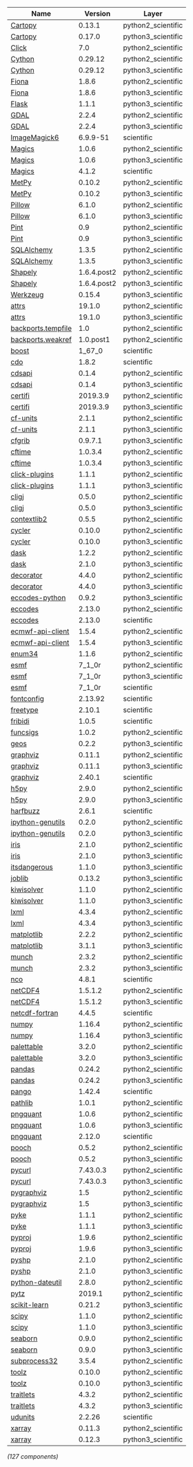 | Name | Version | Layer |
| --- | --- | --- |
| [Cartopy](https://scitools.org.uk/cartopy) | 0.13.1 | python2_scientific |
| [Cartopy](http://scitools.org.uk/cartopy/docs/latest/) | 0.17.0 | python3_scientific |
| [Click](https://palletsprojects.com/p/click/) | 7.0 | python2_scientific |
| [Cython](http://cython.org/) | 0.29.12 | python2_scientific |
| [Cython](http://cython.org/) | 0.29.12 | python3_scientific |
| [Fiona](https://github.com/Toblerity/Fiona) | 1.8.6 | python2_scientific |
| [Fiona](https://github.com/Toblerity/Fiona) | 1.8.6 | python3_scientific |
| [Flask](https://palletsprojects.com/p/flask/) | 1.1.1 | python3_scientific |
| [GDAL](http://www.gdal.org) | 2.2.4 | python2_scientific |
| [GDAL](http://www.gdal.org) | 2.2.4 | python3_scientific |
| [ImageMagick6](http://www.imagemagick.org) | 6.9.9-51 | scientific |
| [Magics](https://github.com/ecmwf/magics-python) | 1.0.6 | python2_scientific |
| [Magics](https://github.com/ecmwf/magics-python) | 1.0.6 | python3_scientific |
| [Magics](https://www.ecmwf.int/en/computing/software) | 4.1.2 | scientific |
| [MetPy](http://github.com/Unidata/MetPy) | 0.10.2 | python2_scientific |
| [MetPy](http://github.com/Unidata/MetPy) | 0.10.2 | python3_scientific |
| [Pillow](http://python-pillow.org) | 6.1.0 | python2_scientific |
| [Pillow](http://python-pillow.org) | 6.1.0 | python3_scientific |
| [Pint](https://github.com/hgrecco/pint) | 0.9 | python2_scientific |
| [Pint](https://github.com/hgrecco/pint) | 0.9 | python3_scientific |
| [SQLAlchemy](http://www.sqlalchemy.org) | 1.3.5 | python2_scientific |
| [SQLAlchemy](http://www.sqlalchemy.org) | 1.3.5 | python3_scientific |
| [Shapely](https://github.com/Toblerity/Shapely) | 1.6.4.post2 | python2_scientific |
| [Shapely](https://github.com/Toblerity/Shapely) | 1.6.4.post2 | python3_scientific |
| [Werkzeug](https://palletsprojects.com/p/werkzeug/) | 0.15.4 | python3_scientific |
| [attrs](https://www.attrs.org/) | 19.1.0 | python2_scientific |
| [attrs](https://www.attrs.org/) | 19.1.0 | python3_scientific |
| [backports.tempfile](https://github.com/pjdelport/backports.tempfile) | 1.0 | python2_scientific |
| [backports.weakref](https://github.com/pjdelport/backports.weakref) | 1.0.post1 | python2_scientific |
| [boost](https://www.boost.org/) | 1_67_0 | scientific |
| [cdo](https://code.mpimet.mpg.de/projects/cdo/) | 1.8.2 | scientific |
| [cdsapi](https://software.ecmwf.int/stash/projects/CDS/repos/cdsapi) | 0.1.4 | python2_scientific |
| [cdsapi](https://software.ecmwf.int/stash/projects/CDS/repos/cdsapi) | 0.1.4 | python3_scientific |
| [certifi](https://certifi.io/) | 2019.3.9 | python2_scientific |
| [certifi](https://certifi.io/) | 2019.3.9 | python3_scientific |
| [cf-units](https://scitools.org.uk/cf-units) | 2.1.1 | python2_scientific |
| [cf-units](https://scitools.org.uk/cf-units) | 2.1.1 | python3_scientific |
| [cfgrib](https://github.com/ecmwf/cfgrib) | 0.9.7.1 | python3_scientific |
| [cftime](https://pypi.org/project/cftime) | 1.0.3.4 | python2_scientific |
| [cftime](https://pypi.org/project/cftime) | 1.0.3.4 | python3_scientific |
| [click-plugins](https://github.com/click-contrib/click-plugins) | 1.1.1 | python2_scientific |
| [click-plugins](https://github.com/click-contrib/click-plugins) | 1.1.1 | python3_scientific |
| [cligj](https://github.com/mapbox/cligj) | 0.5.0 | python2_scientific |
| [cligj](https://github.com/mapbox/cligj) | 0.5.0 | python3_scientific |
| [contextlib2](http://contextlib2.readthedocs.org) | 0.5.5 | python2_scientific |
| [cycler](http://github.com/matplotlib/cycler) | 0.10.0 | python2_scientific |
| [cycler](http://github.com/matplotlib/cycler) | 0.10.0 | python3_scientific |
| [dask](https://github.com/dask/dask/) | 1.2.2 | python2_scientific |
| [dask](https://github.com/dask/dask/) | 2.1.0 | python3_scientific |
| [decorator](https://github.com/micheles/decorator) | 4.4.0 | python2_scientific |
| [decorator](https://github.com/micheles/decorator) | 4.4.0 | python3_scientific |
| [eccodes-python](https://github.com/ecmwf/eccodes-python) | 0.9.2 | python3_scientific |
| [eccodes](https://www.ecmwf.int/en/computing/software) | 2.13.0 | python2_scientific |
| [eccodes](https://www.ecmwf.int/en/computing/software) | 2.13.0 | scientific |
| [ecmwf-api-client](https://github.com/ecmwf/ecmwf-api-client) | 1.5.4 | python2_scientific |
| [ecmwf-api-client](https://github.com/ecmwf/ecmwf-api-client) | 1.5.4 | python3_scientific |
| [enum34](https://bitbucket.org/stoneleaf/enum34) | 1.1.6 | python2_scientific |
| [esmf](http://www.earthsystemmodeling.org) | 7_1_0r | python2_scientific |
| [esmf](http://www.earthsystemmodeling.org) | 7_1_0r | python3_scientific |
| [esmf](http://www.earthsystemmodeling.org) | 7_1_0r | scientific |
| [fontconfig](https://www.freedesktop.org/wiki/Software/fontconfig/) | 2.13.92 | scientific |
| [freetype](https://www.freetype.org/) | 2.10.1 | scientific |
| [fribidi](ihttps://github.com/fribidi/fribidi/) | 1.0.5 | scientific |
| [funcsigs](http://funcsigs.readthedocs.org) | 1.0.2 | python2_scientific |
| [geos](https://github.com/grst/geos) | 0.2.2 | python3_scientific |
| [graphviz](https://github.com/xflr6/graphviz) | 0.11.1 | python2_scientific |
| [graphviz](https://github.com/xflr6/graphviz) | 0.11.1 | python3_scientific |
| [graphviz](https://graphviz.org) | 2.40.1 | scientific |
| [h5py](http://www.h5py.org) | 2.9.0 | python2_scientific |
| [h5py](http://www.h5py.org) | 2.9.0 | python3_scientific |
| [harfbuzz](https://www.freedesktop.org/wiki/Software/HarfBuzz/) | 2.6.1 | scientific |
| [ipython-genutils](http://ipython.org) | 0.2.0 | python2_scientific |
| [ipython-genutils](http://ipython.org) | 0.2.0 | python3_scientific |
| [iris](https://scitools.org.uk/iris) | 2.1.0 | python2_scientific |
| [iris](https://scitools.org.uk/iris) | 2.1.0 | python3_scientific |
| [itsdangerous](https://palletsprojects.com/p/itsdangerous/) | 1.1.0 | python3_scientific |
| [joblib](https://joblib.readthedocs.io) | 0.13.2 | python3_scientific |
| [kiwisolver](https://github.com/nucleic/kiwi) | 1.1.0 | python2_scientific |
| [kiwisolver](https://github.com/nucleic/kiwi) | 1.1.0 | python3_scientific |
| [lxml](http://lxml.de/) | 4.3.4 | python2_scientific |
| [lxml](http://lxml.de/) | 4.3.4 | python3_scientific |
| [matplotlib](http://matplotlib.org) | 2.2.2 | python2_scientific |
| [matplotlib](https://matplotlib.org) | 3.1.1 | python3_scientific |
| [munch](http://github.com/Infinidat/munch) | 2.3.2 | python2_scientific |
| [munch](http://github.com/Infinidat/munch) | 2.3.2 | python3_scientific |
| [nco](http://nco.sourceforge.net) | 4.8.1 | scientific |
| [netCDF4](http://github.com/Unidata/netcdf4-python) | 1.5.1.2 | python2_scientific |
| [netCDF4](http://github.com/Unidata/netcdf4-python) | 1.5.1.2 | python3_scientific |
| [netcdf-fortran](http://www.unidata.ucar.edu/software/netcdf/) | 4.4.5 | scientific |
| [numpy](https://www.numpy.org) | 1.16.4 | python2_scientific |
| [numpy](https://www.numpy.org) | 1.16.4 | python3_scientific |
| [palettable](https://jiffyclub.github.io/palettable/) | 3.2.0 | python2_scientific |
| [palettable](https://jiffyclub.github.io/palettable/) | 3.2.0 | python3_scientific |
| [pandas](http://pandas.pydata.org) | 0.24.2 | python2_scientific |
| [pandas](http://pandas.pydata.org) | 0.24.2 | python3_scientific |
| [pango](https://pango.gnome.org/) | 1.42.4 | scientific |
| [pathlib](https://pathlib.readthedocs.org/) | 1.0.1 | python2_scientific |
| [pngquant](https://github.com/Brightcells/pngquant) | 1.0.6 | python2_scientific |
| [pngquant](https://github.com/Brightcells/pngquant) | 1.0.6 | python3_scientific |
| [pngquant](http://www.pngquant.org/) | 2.12.0 | scientific |
| [pooch](https://github.com/fatiando/pooch) | 0.5.2 | python2_scientific |
| [pooch](https://github.com/fatiando/pooch) | 0.5.2 | python3_scientific |
| [pycurl](http://pycurl.io/) | 7.43.0.3 | python2_scientific |
| [pycurl](http://pycurl.io/) | 7.43.0.3 | python3_scientific |
| [pygraphviz](http://pygraphviz.github.io/) | 1.5 | python2_scientific |
| [pygraphviz](http://pygraphviz.github.io/) | 1.5 | python3_scientific |
| [pyke](https://sourceforge.net/projects/pyke/) | 1.1.1 | python2_scientific |
| [pyke](https://sourceforge.net/projects/pyke/) | 1.1.1 | python3_scientific |
| [pyproj](https://github.com/jswhit/pyproj) | 1.9.6 | python2_scientific |
| [pyproj](https://github.com/jswhit/pyproj) | 1.9.6 | python3_scientific |
| [pyshp](https://github.com/GeospatialPython/pyshp) | 2.1.0 | python2_scientific |
| [pyshp](https://github.com/GeospatialPython/pyshp) | 2.1.0 | python3_scientific |
| [python-dateutil](https://dateutil.readthedocs.io) | 2.8.0 | python2_scientific |
| [pytz](http://pythonhosted.org/pytz) | 2019.1 | python2_scientific |
| [scikit-learn](http://scikit-learn.org) | 0.21.2 | python3_scientific |
| [scipy](https://www.scipy.org) | 1.1.0 | python2_scientific |
| [scipy](https://www.scipy.org) | 1.1.0 | python3_scientific |
| [seaborn](https://seaborn.pydata.org) | 0.9.0 | python2_scientific |
| [seaborn](https://seaborn.pydata.org) | 0.9.0 | python3_scientific |
| [subprocess32](https://github.com/google/python-subprocess32) | 3.5.4 | python2_scientific |
| [toolz](https://github.com/pytoolz/toolz/) | 0.10.0 | python2_scientific |
| [toolz](https://github.com/pytoolz/toolz/) | 0.10.0 | python3_scientific |
| [traitlets](http://ipython.org) | 4.3.2 | python2_scientific |
| [traitlets](http://ipython.org) | 4.3.2 | python3_scientific |
| [udunits](http://www.unidata.ucar.edu/software/udunits) | 2.2.26 | scientific |
| [xarray](https://github.com/pydata/xarray) | 0.11.3 | python2_scientific |
| [xarray](https://github.com/pydata/xarray) | 0.12.3 | python3_scientific |

*(127 components)*
